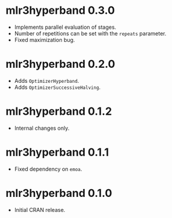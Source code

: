 # mlr3hyperband 0.3.0

* Implements parallel evaluation of stages.
* Number of repetitions can be set with the `repeats` parameter.
* Fixed maximization bug.

# mlr3hyperband 0.2.0

* Adds `OptimizerHyperband`.
* Adds `OptimizerSuccessiveHalving`.

# mlr3hyperband 0.1.2

* Internal changes only.

# mlr3hyperband 0.1.1

* Fixed dependency on `emoa`.

# mlr3hyperband 0.1.0

* Initial CRAN release.
